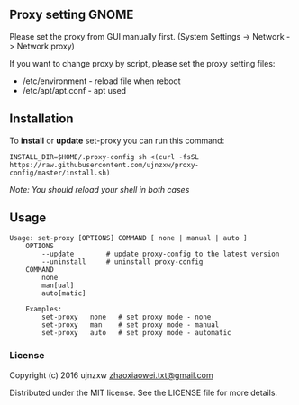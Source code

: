 ## Proxy setting GNOME

Please set the proxy from GUI manually first.
(System Settings -> Network -> Network proxy)

If you want to change proxy by script, please
set the proxy setting files:
- /etc/environment  - reload file when reboot
- /etc/apt/apt.conf - apt used

## Installation

To **install** or **update** set-proxy you can run this command:

`INSTALL_DIR=$HOME/.proxy-config sh <(curl -fsSL https://raw.githubusercontent.com/ujnzxw/proxy-config/master/install.sh)`


_Note: You should reload your shell in both cases_

## Usage
```
Usage: set-proxy [OPTIONS] COMMAND [ none | manual | auto ]
    OPTIONS
        --update        # update proxy-config to the latest version
        --uninstall     # uninstall proxy-config
    COMMAND
        none
        man[ual]
        auto[matic]

    Examples:
        set-proxy   none   # set proxy mode - none
        set-proxy   man    # set proxy mode - manual
        set-proxy   auto   # set proxy mode - automatic
```


### License
Copyright (c) 2016 ujnzxw <zhaoxiaowei.txt@gmail.com>

Distributed under the MIT license. See the LICENSE file for more details.

